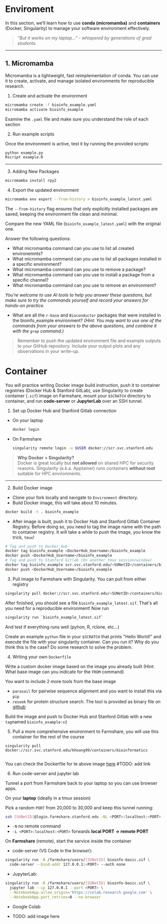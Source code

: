 # Enviroment

In this section, we’ll learn how to use **conda (micromamba)** and **containers** (Docker, Singularity) to manage your software environment effectively.

>*"But it works on my laptop..." - whispered by generations of grad students.*

---

## 1. Micromamba

Micromamba is a lightweight, fast reimplementation of conda. You can use it to create, activate, and manage isolated environments for reproducible research.

1. Create and activate the environment

```bash
micromamba create -f bioinfo_example.yaml
micromamba activate bioinfo_example
```
Examine the `.yaml` file and make sure you understand the role of each section

2. Run example scripts

Once the environment is active, test it by running the provided scripts:

```bash
python example.py
Rscript example.R
```

---

3. Adding New Packages

```bash
micromamba install rpy2
```

4. Export the updated environment

```bash
micromamba env export --from-history > bioinfo_example_latest.yaml
```

The `--from-history` flag ensures that only explicitly installed packages are saved, keeping the environment file clean and minimal.

Compare the new YAML file (`bioinfo_example_latest.yaml`) with the original one.

Answer the following questions:
- What micromamba command can you use to list all created environemnts?
- What micromamba command can you use to list all packages installed in a specific environment?
- What micromamba command can you use to remove a package?
- What micromamba command can you use to install a package from a specific channel?
- What micromamba command can you use to remove an environment?

*You’re welcome to use AI tools to help you answer these questions, but make sure to try the commands yourself and record your answers for hands-on practice.*

- What are all the `r-base` and `Bioconductor` packages that were installed in the bioinfo_example environment?
*(Hint: You may want to use one of the commands from your answers to the above questions, and combine it with the `grep` command.)*

>Remember to push the updated environment file and example outputs to your GitHub repository. Include your output plots and any observations in your write-up.


# Container

You will practice writing Docker image build instruction, push it to container registries (Docker Hub & Stanford GitLab), use Singularity to create container (`.sif`) image on Farmshare, mount your `$SCRATCH` directory to container, and run **code-server** or **JupyterLab** over an SSH tunnel.

1. Set up Docker Hub and Stanford Gitlab connection 

- On your laptop
  ```bash
  docker login
  ```
- On Farmshare
  ```bash
  singularity remote login -u $USER docker://scr.svc.stanford.edu
  ```

> **Why Docker + Singularity?**  
> Docker is great locally but **not allowed** on shared HPC for security reasons. Singularity (a.k.a. Apptainer) runs containers **without root** suitable for HPC environments.

---

2. Build Docker image

- Clone your fork locally and navigate to `Environment` directory.
- Build Docker image, this will take about 10 minutes. 

```bash
docker build -t . bioinfo_example
```

- After image is built, push it to Docker Hub and Stanford Gitlab Container Registry. Before doing so, you need to tag the image name with the path to container registry. It will take a while to push the image, you know the trick, `tmux`!

```bash
# Tag and push to Docker Hub
docker tag bioinfo_example <DockerHub_Username>/bioinfo_example
docker push <DockerHub_Username>/bioinfo_example
# Tag and push to Stanford Gitlab (On another tmux session/window)
docker tag bioinfo_example scr.svc.stanford.edu/<SUNetID>/containers/bioinfo_example
docker push <DockerHub_Username>/bioinfo_example
```

3. Pull image to Farmshare with Singularity. You can pull from either registry

```bash
singularity pull docker://scr.svc.stanford.edu/<SUNetID>/containers/bioinfo_example
```
After finished, you should see a file `bioinfo_example_latest.sif`. That's all you need for a reproducible environment! Now run 

```bash
singularity run `bioinfo_example_latest.sif` 
```
And test if everything runs well (pyhon, R, rclone, etc...)

Create an example `python` file in your `$SCRATCH` that prints "Hello World!" and execute the file with your singularity container. Can you run it? Why do you think this is the case? Do some research to solve the problem. 

4. Writing your own `Dockerfile`

Write a custom docker image based on the image you already built (Hint: What base image can you indicate for the `FROM` command)

You want to include 2 more tools from the base image
- `parasail` for pairwise sequence alignment and you want to install this via `pip`
- `reseek` for protein structure search. The tool is provided as binary file on [github](https://github.com/rcedgar/reseek/releases/download/v2.7/reseek-v2.7-linux-x86)

Build the image and push to Docker Hub and Stanford Gitlab with a new `tag`named `bioinfo_example:v2`

5. Pull a more comprehensive environment to Farmshare, you will use this container for the rest of the course

```
singularity pull docker://scr.svc.stanford.edu/khoang99/containers/bioinformatics
 
```

You can check the Dockerfile for te above image [here]() #TODO: add link

6. Run code-server and jupyter lab 

Tunnel a port from Farmshare back to your laptop so you can use browser apps.

On your **laptop** (ideally in a tmux session)

Pick a random ```PORT``` from 20,000 to 30,000 and keep this tunnel running:
```bash
ssh [SUNetID]@login.farmshare.stanford.edu -NL <PORT>:localhost:<PORT>
```
- `-N` no remote command
- `-L <PORT>:localhost:<PORT>` forwards **local PORT → remote PORT**

On **Farmshare** (remote), start the service inside the container

+ code-server (VS Code in the browser):
```bash
singularity run -B /farmshare/users/[SUNetID] bioinfo-basic.sif \
  code-server --bind-addr 127.0.0.1:<PORT> --auth none
```

+ JupyterLab:
```bash
singularity run -B /farmshare/users/[SUNetID] bioinfo-basic.sif \
  jupyter lab --ip 127.0.0.1 --port <PORT> \
  --NotebookApp.allow_origin='https://colab.research.google.com' \
  --NotebookApp.port_retries=0 --no-browser
```

+ Google Colab
- TODO: add image here
